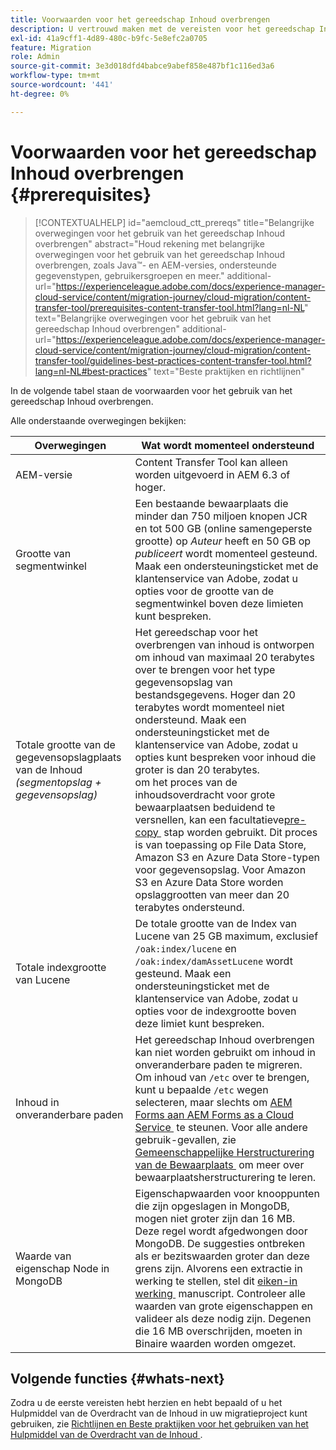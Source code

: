 ```yaml
---
title: Voorwaarden voor het gereedschap Inhoud overbrengen
description: U vertrouwd maken met de vereisten voor het gereedschap Inhoud overbrengen
exl-id: 41a9cff1-4d89-480c-b9fc-5e8efc2a0705
feature: Migration
role: Admin
source-git-commit: 3e3d018dfd4babce9abef858e487bf1c116ed3a6
workflow-type: tm+mt
source-wordcount: '441'
ht-degree: 0%

---
```



# Voorwaarden voor het gereedschap Inhoud overbrengen {#prerequisites}

>[!CONTEXTUALHELP]
>id="aemcloud_ctt_prereqs"
>title="Belangrijke overwegingen voor het gebruik van het gereedschap Inhoud overbrengen"
>abstract="Houd rekening met belangrijke overwegingen voor het gebruik van het gereedschap Inhoud overbrengen, zoals Java™- en AEM-versies, ondersteunde gegevenstypen, gebruikersgroepen en meer."
>additional-url="https://experienceleague.adobe.com/docs/experience-manager-cloud-service/content/migration-journey/cloud-migration/content-transfer-tool/prerequisites-content-transfer-tool.html?lang=nl-NL" text="Belangrijke overwegingen voor het gebruik van het gereedschap Inhoud overbrengen"
>additional-url="https://experienceleague.adobe.com/docs/experience-manager-cloud-service/content/migration-journey/cloud-migration/content-transfer-tool/guidelines-best-practices-content-transfer-tool.html?lang=nl-NL#best-practices" text="Beste praktijken en richtlijnen"

In de volgende tabel staan de voorwaarden voor het gebruik van het gereedschap Inhoud overbrengen.

Alle onderstaande overwegingen bekijken:

| Overwegingen | Wat wordt momenteel ondersteund |
|--------------------------------------------------------------------|--------------------------------------------------------------------------------------------------------------------------------------------------------------------------------------------------------------------------------------------------------------------------------------------------------------------------------------------------------------------------------------------------------------------------------------------------------------------------------------------------------------------------------------------------------------------------------------------------------------------------------------------------------------------------------------------------------------------------------------------------------------------|
| AEM-versie | Content Transfer Tool kan alleen worden uitgevoerd in AEM 6.3 of hoger. |
| Grootte van segmentwinkel | Een bestaande bewaarplaats die minder dan 750 miljoen knopen JCR en tot 500 GB (online samengeperste grootte) op *Auteur* heeft en 50 GB op *publiceert* wordt momenteel gesteund. Maak een ondersteuningsticket met de klantenservice van Adobe, zodat u opties voor de grootte van de segmentwinkel boven deze limieten kunt bespreken. |
| Totale grootte van de gegevensopslagplaats van de Inhoud <br>*(segmentopslag + gegevensopslag)* | Het gereedschap voor het overbrengen van inhoud is ontworpen om inhoud van maximaal 20 terabytes over te brengen voor het type gegevensopslag van bestandsgegevens. Hoger dan 20 terabytes wordt momenteel niet ondersteund. Maak een ondersteuningsticket met de klantenservice van Adobe, zodat u opties kunt bespreken voor inhoud die groter is dan 20 terabytes. <br> om het proces van de inhoudsoverdracht voor grote bewaarplaatsen beduidend te versnellen, kan een facultatieve [&#x200B; pre-copy &#x200B;](https://experienceleague.adobe.com/docs/experience-manager-cloud-service/content/migration-journey/cloud-migration/content-transfer-tool/handling-large-content-repositories.html?lang=nl-NL#setting-up-pre-copy-step) stap worden gebruikt. Dit proces is van toepassing op File Data Store, Amazon S3 en Azure Data Store-typen voor gegevensopslag. Voor Amazon S3 en Azure Data Store worden opslaggrootten van meer dan 20 terabytes ondersteund. |
| Totale indexgrootte van Lucene | De totale grootte van de Index van Lucene van 25 GB maximum, exclusief `/oak:index/lucene` en `/oak:index/damAssetLucene` wordt gesteund. Maak een ondersteuningsticket met de klantenservice van Adobe, zodat u opties voor de indexgrootte boven deze limiet kunt bespreken. |
| Inhoud in onveranderbare paden | Het gereedschap Inhoud overbrengen kan niet worden gebruikt om inhoud in onveranderbare paden te migreren. Om inhoud van `/etc` over te brengen, kunt u bepaalde `/etc` wegen selecteren, maar slechts om [&#x200B; AEM Forms aan AEM Forms as a Cloud Service &#x200B;](https://experienceleague.adobe.com/docs/experience-manager-cloud-service/content/forms/setup-configure-migrate/migrate-to-forms-as-a-cloud-service.html?lang=nl-NL#paths-of-various-aem-forms-specific-assets) te steunen. Voor alle andere gebruik-gevallen, zie [&#x200B; Gemeenschappelijke Herstructurering van de Bewaarplaats &#x200B;](https://experienceleague.adobe.com/docs/experience-manager-65/deploying/restructuring/all-repository-restructuring-in-aem-6-5.html?lang=nl-NL) om meer over bewaarplaatsherstructurering te leren. |
| Waarde van eigenschap Node in MongoDB | Eigenschapwaarden voor knooppunten die zijn opgeslagen in MongoDB, mogen niet groter zijn dan 16 MB. Deze regel wordt afgedwongen door MongoDB. De suggesties ontbreken als er bezitswaarden groter dan deze grens zijn. Alvorens een extractie in werking te stellen, stel dit [&#x200B; eiken-in werking &#x200B;](https://repo1.maven.org/maven2/org/apache/jackrabbit/oak-run/1.38.0/oak-run-1.38.0.jar) manuscript. Controleer alle waarden van grote eigenschappen en valideer als deze nodig zijn. Degenen die 16 MB overschrijden, moeten in Binaire waarden worden omgezet. |

## Volgende functies {#whats-next}

Zodra u de eerste vereisten hebt herzien en hebt bepaald of u het Hulpmiddel van de Overdracht van de Inhoud in uw migratieproject kunt gebruiken, zie [&#x200B; Richtlijnen en Beste praktijken voor het gebruiken van het Hulpmiddel van de Overdracht van de Inhoud &#x200B;](https://experienceleague.adobe.com/docs/experience-manager-cloud-service/content/migration-journey/cloud-migration/content-transfer-tool/guidelines-best-practices-content-transfer-tool.html?lang=nl-NL).